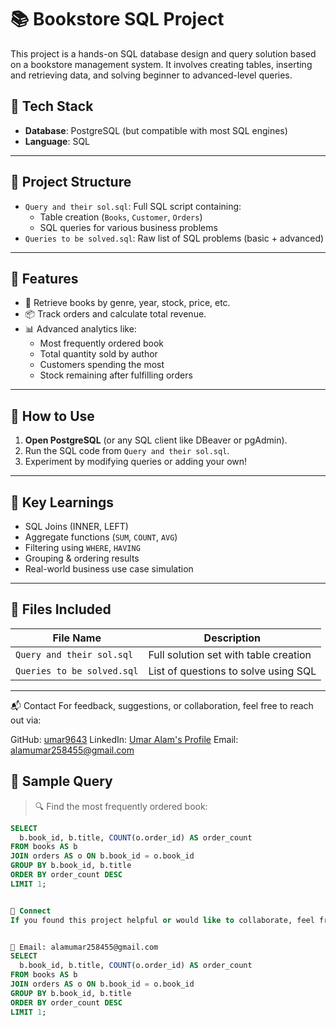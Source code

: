 # 📚 Bookstore SQL Project

This project is a hands-on SQL database design and query solution based on a bookstore management system. It involves creating tables, inserting and retrieving data, and solving beginner to advanced-level queries.

## 🔧 Tech Stack
- **Database**: PostgreSQL (but compatible with most SQL engines)
- **Language**: SQL

---

## 📂 Project Structure

- `Query and their sol.sql`: Full SQL script containing:
  - Table creation (`Books`, `Customer`, `Orders`)
  - SQL queries for various business problems
- `Queries to be solved.sql`: Raw list of SQL problems (basic + advanced)

---

## 📌 Features

- 📘 Retrieve books by genre, year, stock, price, etc.
- 📦 Track orders and calculate total revenue.
- 📊 Advanced analytics like:
  - Most frequently ordered book
  - Total quantity sold by author
  - Customers spending the most
  - Stock remaining after fulfilling orders

---

## 🚀 How to Use

1. **Open PostgreSQL** (or any SQL client like DBeaver or pgAdmin).
2. Run the SQL code from `Query and their sol.sql`.
3. Experiment by modifying queries or adding your own!

---

## 🧠 Key Learnings

- SQL Joins (INNER, LEFT)
- Aggregate functions (`SUM`, `COUNT`, `AVG`)
- Filtering using `WHERE`, `HAVING`
- Grouping & ordering results
- Real-world business use case simulation

---

## 📁 Files Included

| File Name                  | Description                             |
|---------------------------|-----------------------------------------|
| `Query and their sol.sql` | Full solution set with table creation   |
| `Queries to be solved.sql`| List of questions to solve using SQL    |

---

📬 Contact
For feedback, suggestions, or collaboration, feel free to reach out via:

GitHub: [umar9643](https://github.com/umar9643)
LinkedIn: [Umar Alam's Profile](https://www.linkedin.com/in/umar-alam-a1b2c3)
Email: alamumar258455@gmail.com  



## 📌 Sample Query

> 🔍 Find the most frequently ordered book:
```sql
SELECT 
  b.book_id, b.title, COUNT(o.order_id) AS order_count
FROM books AS b
JOIN orders AS o ON b.book_id = o.book_id
GROUP BY b.book_id, b.title
ORDER BY order_count DESC
LIMIT 1;


🤝 Connect
If you found this project helpful or would like to collaborate, feel free to connect:


📧 Email: alamumar258455@gmail.com
SELECT 
  b.book_id, b.title, COUNT(o.order_id) AS order_count
FROM books AS b
JOIN orders AS o ON b.book_id = o.book_id
GROUP BY b.book_id, b.title
ORDER BY order_count DESC
LIMIT 1;















